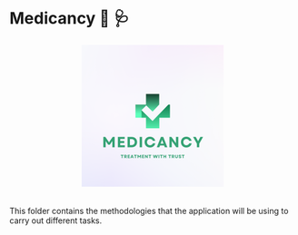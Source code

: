 # Medicancy :hospital: :stethoscope:
<p align="center">
<img src="https://github.com/HVbajoria/Medicancy/blob/main/Medicancy%20Logo.png" width="250" alt="accessibility text" >
  </p>
</br>
This folder contains the methodologies that the application will be using to carry out different tasks.

